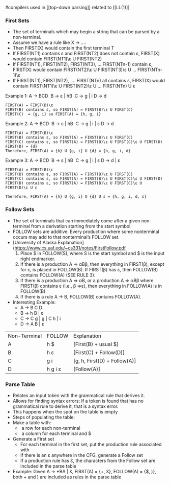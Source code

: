 #compilers
used in [[top-down parsing]]
related to [[LL(1)]]
### First Sets
- The set of terminals which may begin a string that can be parsed by a non-terminal. 
- Assume we have a rule like X -> …. 
- Then FIRST(X) would contain the first terminal T
- If FIRST(NT1) contains ε and FIRST(NT2) does not contain ε, FIRST(X) would contain FIRST(NT1)\ε U FIRST(NT2)
- If FIRST(NT1), FIRST(NT2), FIRST(NT3), … FIRST(NTn-1) contain ε, FIRST(X) would contain FIRST(NT2)\ε U FIRST(NT3)\ε U … FIRST(NTn-1)\ε 
- If FIRST(NT1), FIRST(NT2), …. FIRST(NTn) all contains ε, FIRST(X) would contain FIRST(NT1)\ε U FIRST(NT2)\ε U … FIRST(NTn) U ε

Example 1:
	A -> BCD 
	B -> ε | hB 
	C -> g | i
	D -> d 
	
	FIRST(A) = FIRST(B)\ε
	FIRST(B) contains ε, so FIRST(A) = FIRST(B)\ε U FIRST(C) 
	FIRST(C)  = {g, i} so FIRST(A) = {h, g, i}

Example 2:
	A -> BCD 
	B -> ε | hB 
	C -> g | i | ε
	D -> d
	
	FIRST(A) = FIRST(B)\ε
	FIRST(B) contains ε, so FIRST(A) = FIRST(B)\ε U FIRST(C) 
	FIRST(C) contains ε, so FIRST(A) = FIRST(B)\ε U FIRST(C)\ε U FIRST(D)
	FIRST(D) = {d} 
	Therefore, FIRST(A) = {h} U {g, i} U {d} = {h, g, i, d}

Example 3:
	A -> BCD 
	B -> ε | hB 
	C -> g | i | ε
	D -> d | ε
	
	FIRST(A) = FIRST(B)\ε
	FIRST(B) contains ε, so FIRST(A) = FIRST(B)\ε U FIRST(C) 
	FIRST(C) contains ε, so FIRST(A) = FIRST(B)\ε U FIRST(C)\ε U FIRST(D)
	FIRST(D) contains ε, so FIRST(A) = FIRST(B)\ε U FIRST(C)\ε U FIRST(D)\ε U ε
	
	Therefore, FIRST(A) = {h} U {g, i} U {d} U ε = {h, g, i, d, ε}

### Follow Sets
- The set of terminals that can immediately come after a given non-terminal from a derivation starting from the start symbol
- FOLLOW sets are additive. Every production where some nonterminal occurs may add to that nonterminal’s FOLLOW set.
- [University of Alaska Explanation](https://www.cs.uaf.edu/~cs331/notes/FirstFollow.pdf
	1. Place $ in FOLLOW(S), where S is the start symbol and $ is the input right endmarker.
	2. If there is a production A ⇒ αΒβ, then everything in FIRST(β), except for ε, is placed in FOLLOW(B). If FIRST(β) has ε, then FOLLOW(B) contains FOLLOW(A) (SEE RULE 3).
	3. If there is a production A ⇒ αΒ, or a production A ⇒ αΒβ where FIRST(β) contains ε (i.e., β ⇒ε), then everything in FOLLOW(A) is in FOLLOW(B)
	4. If there is a rule A -> B, FOLLOW(B) contains FOLLOW(A).
- Interesting Example:
	- A → B C D
	- B → h B | ε
	- C → C g | g | C h | i
	- D → A B | ε

|   |   |   |
|---|---|---|
|Non-Terminal|FOLLOW|Explanation|
|A|h $|[First(B) + usual $]|
|B|h ε|[First(C) + Follow(D)]|
|C|g i|[g, h, First(D) + Follow(A)]|
|D|h g i ε|[Follow(A)]|

### Parse Table
- Relates an input token with the grammatical rule that derives it.
- Allows for finding syntax errors: If a token is found that has no grammatical rule to derive it, that is a syntax error. 
- This happens when the spot on the table is empty
- Steps of populating the table:
- Make a table with:
	-  a row for each non-terminal
	-  a column for each terminal and $ 
- Generate a First set
	- For each terminal in the first set, put the production rule associated with
	- If there is an ε anywhere in the CFG, generate a Follow set
	- If a production rule has Ɛ, the characters from the Follow set are included in the parse table
- Example: Given A -> +BA | Ɛ, FIRST(A) = {+, Ɛ}, FOLLOW(A) = {$, )}, both + and ) are included as rules in the parse table